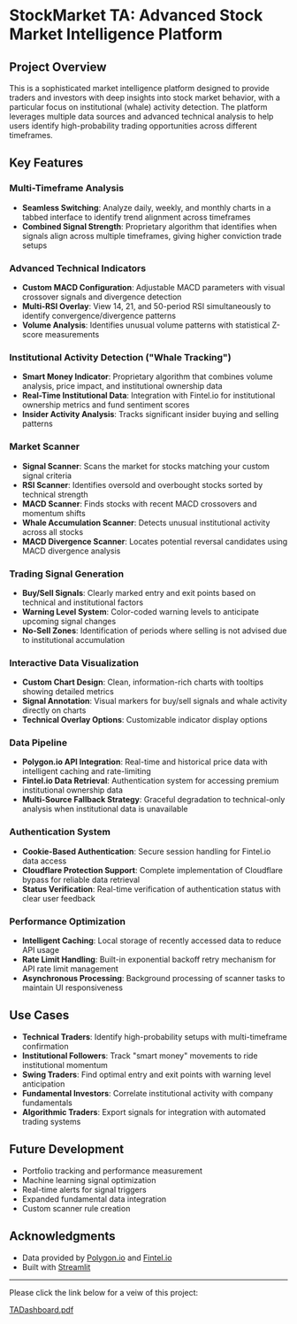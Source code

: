 # StockMarket TA: Advanced Stock Market Intelligence Platform

## Project Overview

This is a sophisticated market intelligence platform designed to provide traders and investors with deep insights into stock market behavior, with a particular focus on institutional (whale) activity detection. The platform leverages multiple data sources and advanced technical analysis to help users identify high-probability trading opportunities across different timeframes.

## Key Features

### Multi-Timeframe Analysis
- **Seamless Switching**: Analyze daily, weekly, and monthly charts in a tabbed interface to identify trend alignment across timeframes
- **Combined Signal Strength**: Proprietary algorithm that identifies when signals align across multiple timeframes, giving higher conviction trade setups

### Advanced Technical Indicators
- **Custom MACD Configuration**: Adjustable MACD parameters with visual crossover signals and divergence detection
- **Multi-RSI Overlay**: View 14, 21, and 50-period RSI simultaneously to identify convergence/divergence patterns
- **Volume Analysis**: Identifies unusual volume patterns with statistical Z-score measurements

### Institutional Activity Detection ("Whale Tracking")
- **Smart Money Indicator**: Proprietary algorithm that combines volume analysis, price impact, and institutional ownership data
- **Real-Time Institutional Data**: Integration with Fintel.io for institutional ownership metrics and fund sentiment scores
- **Insider Activity Analysis**: Tracks significant insider buying and selling patterns

### Market Scanner
- **Signal Scanner**: Scans the market for stocks matching your custom signal criteria
- **RSI Scanner**: Identifies oversold and overbought stocks sorted by technical strength
- **MACD Scanner**: Finds stocks with recent MACD crossovers and momentum shifts
- **Whale Accumulation Scanner**: Detects unusual institutional activity across all stocks
- **MACD Divergence Scanner**: Locates potential reversal candidates using MACD divergence analysis

### Trading Signal Generation
- **Buy/Sell Signals**: Clearly marked entry and exit points based on technical and institutional factors
- **Warning Level System**: Color-coded warning levels to anticipate upcoming signal changes
- **No-Sell Zones**: Identification of periods where selling is not advised due to institutional accumulation

### Interactive Data Visualization
- **Custom Chart Design**: Clean, information-rich charts with tooltips showing detailed metrics
- **Signal Annotation**: Visual markers for buy/sell signals and whale activity directly on charts
- **Technical Overlay Options**: Customizable indicator display options

### Data Pipeline
- **Polygon.io API Integration**: Real-time and historical price data with intelligent caching and rate-limiting
- **Fintel.io Data Retrieval**: Authentication system for accessing premium institutional ownership data
- **Multi-Source Fallback Strategy**: Graceful degradation to technical-only analysis when institutional data is unavailable

### Authentication System
- **Cookie-Based Authentication**: Secure session handling for Fintel.io data access
- **Cloudflare Protection Support**: Complete implementation of Cloudflare bypass for reliable data retrieval
- **Status Verification**: Real-time verification of authentication status with clear user feedback

### Performance Optimization
- **Intelligent Caching**: Local storage of recently accessed data to reduce API usage
- **Rate Limit Handling**: Built-in exponential backoff retry mechanism for API rate limit management
- **Asynchronous Processing**: Background processing of scanner tasks to maintain UI responsiveness

## Use Cases

- **Technical Traders**: Identify high-probability setups with multi-timeframe confirmation
- **Institutional Followers**: Track "smart money" movements to ride institutional momentum
- **Swing Traders**: Find optimal entry and exit points with warning level anticipation
- **Fundamental Investors**: Correlate institutional activity with company fundamentals
- **Algorithmic Traders**: Export signals for integration with automated trading systems

## Future Development

- Portfolio tracking and performance measurement
- Machine learning signal optimization
- Real-time alerts for signal triggers
- Expanded fundamental data integration
- Custom scanner rule creation

## Acknowledgments

- Data provided by [Polygon.io](https://polygon.io) and [Fintel.io](https://fintel.io)
- Built with [Streamlit](https://streamlit.io/)

---
Please click the link below for a veiw of this project:

[TADashboard.pdf](https://github.com/user-attachments/files/20525465/TADashboard.pdf)

